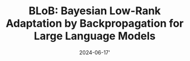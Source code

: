 ---
title: "BLoB: Bayesian Low-Rank Adaptation by Backpropagation for Large Language Models"
collection: publications
permalink: /publication/2024-06-17-blob
tldr: "We propose a Bayesian Low-Rank Adaptation framework for LLMs that continuously and jointly adjusts both the mean and covariance of LLM parameters throughout the whole fine-tuning process, which effectively alleviates the problem of LLMs' overconfidence."
date: 2024-06-17'
venue: '<i>Arxiv Pre-print,</i> 2024.'
paperurl: 'https://arxiv.org/pdf/2406.11675'
img: '/images/publications/blob.png'
authors: "Yibin Wang*, <b>Haizhou Shi</b>*, Ligong Han, Dimitris Metaxas, Hao Wang"
selected: true
---